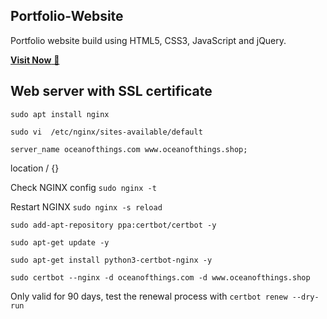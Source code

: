 ## Portfolio-Website
Portfolio website build using HTML5, CSS3, JavaScript and jQuery.

<a href="https://www.oceanofthings.shop" target="_blank">**Visit Now** 🚀</a>


## Web server with SSL certificate

```
sudo apt install nginx
```

```sudo vi  /etc/nginx/sites-available/default```

```server_name oceanofthings.com www.oceanofthings.shop;```

location / {}

Check NGINX config
```sudo nginx -t```

Restart NGINX
```sudo nginx -s reload```

```sudo add-apt-repository ppa:certbot/certbot -y```

```sudo apt-get update -y ```

```sudo apt-get install python3-certbot-nginx -y ```

```sudo certbot --nginx -d oceanofthings.com -d www.oceanofthings.shop```

Only valid for 90 days, test the renewal process with
```certbot renew --dry-run```
